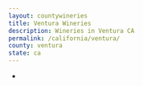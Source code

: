 ```yaml
---
layout: countywineries
title: Ventura Wineries
description: Wineries in Ventura CA
permalink: /california/ventura/
county: ventura
state: ca
---
```

-
